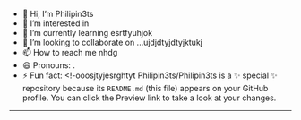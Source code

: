 - 👋 Hi, I’m Philipin3ts
- 👀 I’m interested in 
- 🌱 I’m currently learning esrtfyuhjok
- 💞️ I’m looking to collaborate on ...ujdjdtyjdtyjktukj
- 📫 How to reach me nhdg
- 😄 Pronouns: .
- ⚡ Fun fact: 
<!-ooosjtyjesrghtyt
Philipin3ts/Philipin3ts is a ✨ special ✨ repository because its `README.md` (this file) appears on your GitHub profile.
You can click the Preview link to take a look at your changes.
---

